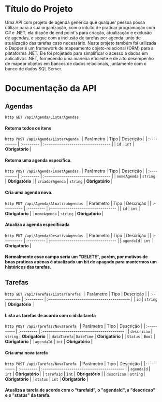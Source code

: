 
# Título do Projeto

Uma API com projeto de agenda genérica que qualquer pessoa possa utilizar para a sua organização, com o intuito de praticar programação com C# e .NET, ela dispõe de end point's para criação, atualização e exclusão de agendas, e segue com a inclusão de tarefas por agenda junto de atualização das tarefas caso necessário. Neste projeto também foi urilizada o Dapper é um framework de mapeamento objeto-relacional (ORM) para a plataforma .NET. Ele foi projetado para simplificar o acesso a dados em aplicativos .NET, fornecendo uma maneira eficiente e de alto desempenho de mapear objetos em bancos de dados relacionais, juntamente com o banco de dados SQL Server.


# Documentação da API

## Agendas


`http
  GET /api/Agenda/ListarAgendas
`
#### Retorna todos os itens

`http
  POST /api/Agenda/ListarAgenda
`
| Parâmetro   | Tipo       | Descrição                           |
| :---------- | :--------- | :---------------------------------- |
| `id` | `int` | **Obrigatório** |

#### Retorna uma agenda específica.


`http
  POST /api/Agenda/InsetAgendas
`
| Parâmetro   | Tipo       | Descrição                           |
| :---------- | :--------- | :---------------------------------- |
| `nomeAgenda` | `string` | **Obrigatório** |
| `criadorAgenda` | `string` | **Obrigatório** |

#### Cria uma agenda nova.


`http
  PUT /api/Agenda/AtualizaAgendas
`
| Parâmetro   | Tipo       | Descrição                           |
| :---------- | :--------- | :---------------------------------- |
| `id` | `int` | **Obrigatório** |
| `nomeAgenda` | `string` | **Obrigatório** |

#### Atualiza a agenda específicada


`http
  PUT /api/Agenda/DesativaAgendas
`
| Parâmetro   | Tipo       | Descrição                           |
| :---------- | :--------- | :---------------------------------- |
| `agendaId` | `int` | **Obrigatório** |

#### Normalmente esse campo seria um "DELETE", porém, por motivos de boas praticas apenas é atualizado um bit de apagado para mantermos um históricos das tarefas.

## Tarefas

`http
  GET /api/Tarefas/ListarTarefas
`
| Parâmetro   | Tipo       | Descrição                                   |
| :---------- | :--------- | :------------------------------------------ |
| `id`      | `string` | **Obrigatório** |

#### Lista as tarefas de acordo com o id da tarefa


`http
  POST /api/Tarefas/NovaTarefa
`
| Parâmetro   | Tipo       | Descrição                                   |
| :---------- | :--------- | :------------------------------------------ |
| `descricao` | `string` | **Obrigatório** |
| `dataTarefa`| `DateTime` | **Obrigatório** |
| `Status`    | `Bool` | **Obrigatório** |
| `agendaId`  | `int` | **Obrigatório** |

#### Cria uma nova tarefa


`http
  POST /api/Tarefas/NovaTarefa
`
| Parâmetro   | Tipo       | Descrição                                   |
| :---------- | :--------- | :------------------------------------------ |
| `agendaId`  | `int` | **Obrigatório** |
| `tarefaId`  | `int` | **Obrigatório** |
| `descricao` | `string` | **Obrigatório** |
| `status`    | `int` | **Obrigatório** |

#### Atualiza a tarefa de acordo com o "tarefaId", o "agendaId", a "descricao" e o "status" da tarefa.




